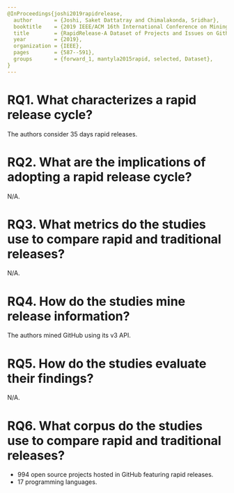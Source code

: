 ```yaml
---
@InProceedings{joshi2019rapidrelease,
  author       = {Joshi, Saket Dattatray and Chimalakonda, Sridhar},
  booktitle    = {2019 IEEE/ACM 16th International Conference on Mining Software Repositories (MSR)},
  title        = {RapidRelease-A Dataset of Projects and Issues on Github with Rapid Releases},
  year         = {2019},
  organization = {IEEE},
  pages        = {587--591},
  groups       = {forward_1, mantyla2015rapid, selected, Dataset},
}
---
```


# RQ1. What characterizes a rapid release cycle?

The authors consider 35 days rapid releases.

# RQ2. What are the implications of adopting a rapid release cycle?

N/A.

# RQ3. What metrics do the studies use to compare rapid and traditional releases?

N/A.

# RQ4. How do the studies mine release information?

The authors mined GitHub using its v3 API.


# RQ5. How do the studies evaluate their findings?

N/A.

# RQ6. What corpus do the studies use to compare rapid and traditional releases?

 - 994 open source projects hosted in GitHub featuring rapid releases.
 - 17 programming languages.